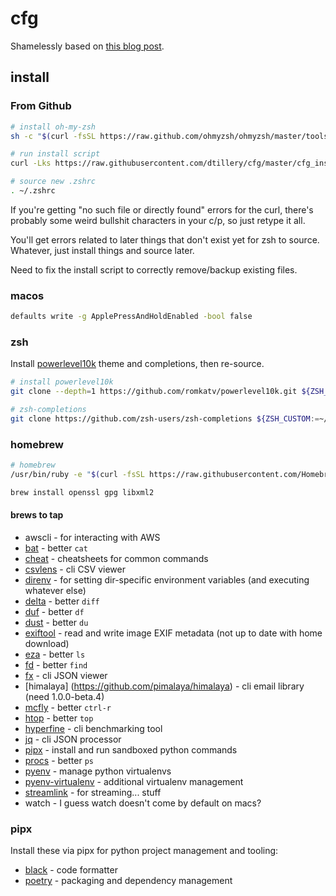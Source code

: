 # cfg
Shamelessly based on [this blog post](https://www.atlassian.com/git/tutorials/dotfiles).

## install

### From Github
```bash
# install oh-my-zsh
sh -c "$(curl -fsSL https://raw.github.com/ohmyzsh/ohmyzsh/master/tools/install.sh)"

# run install script
curl -Lks https://raw.githubusercontent.com/dtillery/cfg/master/cfg_install.sh | /bin/zsh

# source new .zshrc
. ~/.zshrc
```

If you're getting "no such file or directly found" errors for the curl, there's probably some weird bullshit characters in your c/p, so just retype it all.

You'll get errors related to later things that don't exist yet for zsh to source. Whatever, just install things and source later.

Need to fix the install script to correctly remove/backup existing files.

### macos
```bash
defaults write -g ApplePressAndHoldEnabled -bool false
```

### zsh
Install [powerlevel10k](https://github.com/romkatv/powerlevel10k) theme and completions, then re-source.

```bash
# install powerlevel10k
git clone --depth=1 https://github.com/romkatv/powerlevel10k.git ${ZSH_CUSTOM:-$HOME/.oh-my-zsh/custom}/themes/powerlevel10k

# zsh-completions
git clone https://github.com/zsh-users/zsh-completions ${ZSH_CUSTOM:=~/.oh-my-zsh/custom}/plugins/zsh-completions
```

### homebrew
```bash
# homebrew
/usr/bin/ruby -e "$(curl -fsSL https://raw.githubusercontent.com/Homebrew/install/master/install)"

brew install openssl gpg libxml2
```

#### brews to tap

* awscli - for interacting with AWS
* [bat](https://github.com/sharkdp/bat) - better `cat`
* [cheat](https://github.com/cheat/cheat) - cheatsheets for common commands
* [csvlens](https://github.com/YS-L/csvlens) - cli CSV viewer
* [direnv](http://direnv.net) - for setting dir-specific environment variables (and executing whatever else)
* [delta](https://github.com/dandavison/delta) - better `diff`
* [duf](https://github.com/muesli/duf) - better `df`
* [dust](https://github.com/bootandy/dust) - better `du`
* [exiftool](https://exiftool.org) - read and write image EXIF metadata (not up to date with home download)
* [eza](https://eza.rocks) - better `ls`
* [fd](https://github.com/sharkdp/fd) - better `find`
* [fx](https://github.com/antonmedv/fx) - cli JSON viewer
* [himalaya] (https://github.com/pimalaya/himalaya) - cli email library (need 1.0.0-beta.4)
* [mcfly](https://github.com/cantino/mcfly) - better `ctrl-r`
* [htop](https://htop.dev) - better `top`
* [hyperfine](https://github.com/sharkdp/hyperfine) - cli benchmarking tool
* [jq](https://jqlang.github.io/jq/) - cli JSON processor
* [pipx](https://pipx.pypa.io/stable/) - install and run sandboxed python commands
* [procs](https://github.com/dalance/procs) - better `ps`
* [pyenv](https://github.com/pyenv/pyenv) - manage python virtualenvs
* [pyenv-virtualenv](https://github.com/pyenv/pyenv-virtualenv) - additional virtualenv management
* [streamlink](https://streamlink.github.io) - for streaming... stuff
* watch - I guess watch doesn't come by default on macs?

### pipx
Install these via pipx for python project management and tooling:

* [black](https://black.readthedocs.io/en/stable/) - code formatter
* [poetry](https://python-poetry.org) - packaging and dependency management
